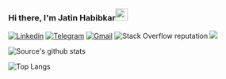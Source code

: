### Hi there, I'm Jatin Habibkar<img src="https://media.giphy.com/media/hvRJCLFzcasrR4ia7z/giphy.gif" width="25px">
[![Linkedin](https://img.shields.io/badge/-LinkedIn-blue?style=flat&logo=Linkedin&logoColor=white)](https://www.linkedin.com/in/jatinhabibkar)
[![Telegram](https://img.shields.io/badge/-Telegram-blue?style=flat&logo=Telegram&logoColor=white)](https://t.me/autocadme)
[![Gmail](https://img.shields.io/badge/-Gmail-c14438?style=flat&logo=Gmail&logoColor=white)](mailto:jatinkrishnahabibkar@gmail.com)
<img alt="Stack Overflow reputation" src="https://img.shields.io/stackexchange/stackoverflow/r/9776821?color=orange&logo=orange">
![](https://visitor-badge.glitch.me/badge?page_id=JATIN2111999.JATIN2111999)


![Source's github stats](https://github-readme-stats.vercel.app/api?username=JATIN2111999&count_private=true&show_icons=true)

![Top Langs](https://github-readme-stats.vercel.app/api/top-langs/?username=JATIN2111999&layout=compact)
